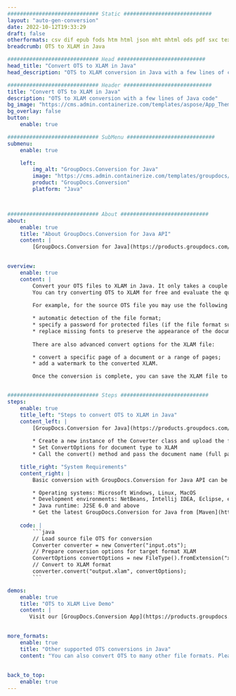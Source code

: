 ```yaml
---
############################# Static ############################
layout: "auto-gen-conversion"
date: 2022-10-12T19:33:29
draft: false
otherformats: csv dif epub fods htm html json mht mhtml ods pdf sxc tex tsv xlam xls xlsb xlsm xlsx xlt xltm xltx xml xps
breadcrumb: OTS to XLAM in Java

############################# Head ############################
head_title: "Convert OTS to XLAM in Java"
head_description: "OTS to XLAM conversion in Java with a few lines of code. Convert over 160 file formats using the GroupDocs document conversion API for Java"

############################# Header ############################
title: "Convert OTS to XLAM in Java"
description: "OTS to XLAM conversion with a few lines of Java code"
bg_image: "https://cms.admin.containerize.com/templates/aspose/App_Themes/V3/images/bg/header1.png"
bg_overlay: false
button:
    enable: true

############################# SubMenu ############################
submenu:
    enable: true

    left:
        img_alt: "GroupDocs.Conversion for Java"
        image: "https://cms.admin.containerize.com/templates/groupdocs/images/product-logos/90x90-noborder/groupdocs-conversion-java.png"
        product: "GroupDocs.Conversion"
        platform: "Java"



############################# About ############################
about:
    enable: true
    title: "About GroupDocs.Conversion for Java API"
    content: |
        [GroupDocs.Conversion for Java](https://products.groupdocs.com/conversion/java/) is an advanced file format conversion API for converting between popular image and document formats such as Microsoft Office, OpenDocument, PDF, HTML, email, CAD. and much more with just a few lines of code. The native API automatically detects the formats of the original documents and offers many options for customizing the converted documents. Along with the function of extracting information from a document, it also supports caching of the conversion results to the local disk by default. However, any type of cache storage can be supported by implementing the appropriate interfaces - Amazon S3, Dropbox, Google Drive, Windows Azure, Reddis, or any others.
    

overview:
    enable: true
    content: |
        Convert your OTS files to XLAM in Java. It only takes a couple of lines of Java code on any platform of your choice, such as Windows, Linux, macOS.
        You can try converting OTS to XLAM for free and evaluate the quality of the conversion results. Along with simple file conversion scripts, you can try more sophisticated options for loading the OTS source file and storing the XLAM output. 
        
        For example, for the source OTS file you may use the following load options:

        * automatic detection of the file format;
        * specify a password for protected files (if the file format supports it);
        * replace missing fonts to preserve the appearance of the document.
        
        There are also advanced convert options for the XLAM file:

        * convert a specific page of a document or a range of pages;
        * add a watermark to the converted XLAM.

        Once the conversion is complete, you can save the XLAM file to your local file path or to any third party storage such as FTP, Amazon S3, Google Drive, Dropbox etc. Please note - to convert OTS to XLAM, you do not need to install any additional software, such as MS Office, Open Office, Adobe Acrobat Reader etc.


############################# Steps ############################
steps:
    enable: true
    title_left: "Steps to convert OTS to XLAM in Java"
    content_left: |
        [GroupDocs.Conversion for Java](https://products.groupdocs.com/conversion/java/) allows developers to easily convert OTS file to XLAM with a few lines of code.
        
        * Create a new instance of the Converter class and upload the file OTS with the full path
        * Set ConvertOptions for document type to XLAM
        * Call the convert() method and pass the document name (full path) and format (XLAM) as a parameter

    title_right: "System Requirements"
    content_right: |
        Basic conversion with GroupDocs.Conversion for Java API can be done with just a few lines of code. Our APIs are supported on all major platforms and operating systems. Before executing the code below, make sure you have the following prerequisites installed on your system.

        * Operating systems: Microsoft Windows, Linux, MacOS
        * Development environments: NetBeans, Intellij IDEA, Eclipse, etc.
        * Java runtime: J2SE 6.0 and above
        * Get the latest GroupDocs.Conversion for Java from [Maven](https://repository.groupdocs.com/webapp/#/artifacts/browse/tree/General/repo/com/groupdocs/groupdocs-conversion)
         
    code: |
        ```java    
        // Load source file OTS for conversion
        Converter converter = new Converter("input.ots");
        // Prepare conversion options for target format XLAM
        ConvertOptions convertOptions = new FileType().fromExtension("xlam").getConvertOptions();
        // Convert to XLAM format
        converter.convert("output.xlam", convertOptions);
        ```

demos:
    enable: true
    title: "OTS to XLAM Live Demo"
    content: |
       Visit our [GroupDocs.Conversion App](https://products.groupdocs.app/conversion/family) website and try OTS to XLAM conversion now. The free demo has the following benefits
          

more_formats:
    enable: true
    title: "Other supported OTS conversions in Java"
    content: "You can also convert OTS to many other file formats. Please see the list below."
       
       
back_to_top:
    enable: true
---
```

